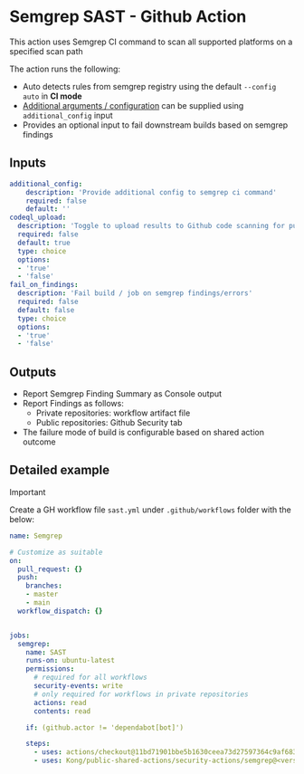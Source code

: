 # Semgrep SAST - Github Action

This action uses Semgrep CI command to scan all supported platforms on a specified scan path

The action runs the following:
- Auto detects rules from semgrep registry using the default `--config auto` in **CI mode**
- [Additional arguments / configuration](https://semgrep.dev/docs/cli-reference) can be supplied using `additional_config` input
- Provides an optional input to fail downstream builds based on semgrep findings

## Inputs

```yaml
additional_config:
    description: 'Provide additional config to semgrep ci command'
    required: false
    default: ''
codeql_upload:
  description: 'Toggle to upload results to Github code scanning for public repositories'
  required: false
  default: true
  type: choice
  options:
  - 'true'
  - 'false'
fail_on_findings:
  description: 'Fail build / job on semgrep findings/errors'
  required: false
  default: false
  type: choice
  options:
  - 'true'
  - 'false'
```

## Outputs

- Report Semgrep Finding Summary as Console output
- Report Findings as follows:
  - Private repositories: workflow artifact file
  - Public repositories: Github Security tab 
- The failure mode of build is configurable based on shared action outcome

## Detailed example

> [!IMPORTANT]
Create a GH workflow file `sast.yml` under `.github/workflows` folder with the below:

```yaml
name: Semgrep

# Customize as suitable
on:
  pull_request: {}
  push:
    branches: 
    - master
    - main
  workflow_dispatch: {}


jobs:
  semgrep:
    name: SAST
    runs-on: ubuntu-latest
    permissions:
      # required for all workflows
      security-events: write
      # only required for workflows in private repositories
      actions: read
      contents: read

    if: (github.actor != 'dependabot[bot]')

    steps:
      - uses: actions/checkout@11bd71901bbe5b1630ceea73d27597364c9af683
      - uses: Kong/public-shared-actions/security-actions/semgrep@<version> # Replace and pin public shared actions version
```
